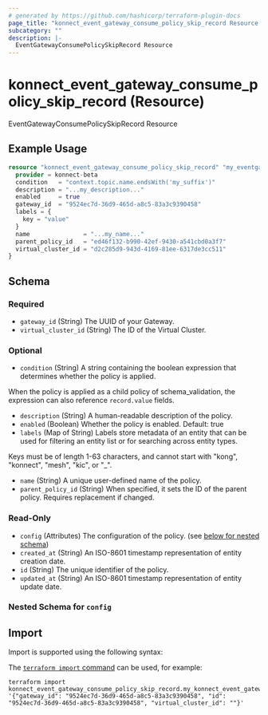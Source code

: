 ```yaml
---
# generated by https://github.com/hashicorp/terraform-plugin-docs
page_title: "konnect_event_gateway_consume_policy_skip_record Resource - terraform-provider-konnect-beta"
subcategory: ""
description: |-
  EventGatewayConsumePolicySkipRecord Resource
---
```


# konnect_event_gateway_consume_policy_skip_record (Resource)

EventGatewayConsumePolicySkipRecord Resource

## Example Usage

```terraform
resource "konnect_event_gateway_consume_policy_skip_record" "my_eventgatewayconsumepolicyskiprecord" {
  provider = konnect-beta
  condition   = "context.topic.name.endsWith('my_suffix')"
  description = "...my_description..."
  enabled     = true
  gateway_id  = "9524ec7d-36d9-465d-a8c5-83a3c9390458"
  labels = {
    key = "value"
  }
  name               = "...my_name..."
  parent_policy_id   = "ed46f132-b990-42ef-9430-a541cbd0a3f7"
  virtual_cluster_id = "d2c285d9-943d-4169-81ee-6317de3cc511"
}
```

<!-- schema generated by tfplugindocs -->
## Schema

### Required

- `gateway_id` (String) The UUID of your Gateway.
- `virtual_cluster_id` (String) The ID of the Virtual Cluster.

### Optional

- `condition` (String) A string containing the boolean expression that determines whether the policy is applied.

When the policy is applied as a child policy of schema_validation, the expression can also reference
`record.value` fields.
- `description` (String) A human-readable description of the policy.
- `enabled` (Boolean) Whether the policy is enabled. Default: true
- `labels` (Map of String) Labels store metadata of an entity that can be used for filtering an entity list or for searching across entity types. 

Keys must be of length 1-63 characters, and cannot start with "kong", "konnect", "mesh", "kic", or "_".
- `name` (String) A unique user-defined name of the policy.
- `parent_policy_id` (String) When specified, it sets the ID of the parent policy. Requires replacement if changed.

### Read-Only

- `config` (Attributes) The configuration of the policy. (see [below for nested schema](#nestedatt--config))
- `created_at` (String) An ISO-8601 timestamp representation of entity creation date.
- `id` (String) The unique identifier of the policy.
- `updated_at` (String) An ISO-8601 timestamp representation of entity update date.

<a id="nestedatt--config"></a>
### Nested Schema for `config`

## Import

Import is supported using the following syntax:

The [`terraform import` command](https://developer.hashicorp.com/terraform/cli/commands/import) can be used, for example:

```shell
terraform import konnect_event_gateway_consume_policy_skip_record.my_konnect_event_gateway_consume_policy_skip_record '{"gateway_id": "9524ec7d-36d9-465d-a8c5-83a3c9390458", "id": "9524ec7d-36d9-465d-a8c5-83a3c9390458", "virtual_cluster_id": ""}'
```
